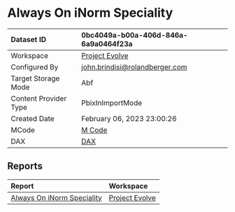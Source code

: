



# Always On iNorm Speciality

|Dataset ID|0bc4049a-b00a-406d-846a-6a9a0464f23a|
| :--- | :--- |
|Workspace|[Project Evolve](../Workspaces/Project-Evolve.md)|
|Configured By|john.brindisi@rolandberger.com|
|Target Storage Mode|Abf|
|Content Provider Type|PbixInImportMode|
|Created Date|February 06, 2023 23:00:26|
|MCode|[M Code](./Always-On-iNorm-Speciality/mcode.md)|
|DAX|[DAX](./Always-On-iNorm-Speciality/dax.md)|

## Reports

|Report|Workspace|
| :--- | :--- |
|[Always On iNorm Speciality](../Reports/Always-On-iNorm-Speciality.md)|[Project Evolve](../Workspaces/Project-Evolve.md)|
